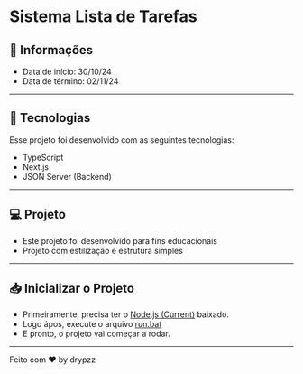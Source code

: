 # Sistema Lista de Tarefas

## 📰 Informações

- Data de início: 30/10/24
- Data de término: 02/11/24

---

## 🚀 Tecnologias

Esse projeto foi desenvolvido com as seguintes tecnologias:

- TypeScript
- Next.js
- JSON Server (Backend)

---

## 💻 Projeto

- Este projeto foi desenvolvido para fins educacionais
- Projeto com estilização e estrutura simples

---

## 📥 Inicializar o Projeto

- Primeiramente, precisa ter o <a href='https://nodejs.org/en/download/prebuilt-installer'>Node.js (Current)</a> baixado.
- Logo ápos, execute o arquivo <a href='https://github.com/drypzz/test-fattocs/blob/master/run.bat'>run.bat</a>
- E pronto, o projeto vai começar a rodar.
---

Feito com ♥ by drypzz
